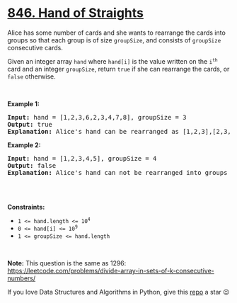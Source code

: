 # [846. Hand of Straights][title]

<p>Alice has some number of cards and she wants to rearrange the cards into groups so that each group is of size <code>groupSize</code>, and consists of <code>groupSize</code> consecutive cards.</p>
<p>Given an integer array <code>hand</code> where <code>hand[i]</code> is the value written on the <code>i<sup>th</sup></code> card and an integer <code>groupSize</code>, return <code>true</code> if she can rearrange the cards, or <code>false</code> otherwise.</p>
<p> </p>
<p><strong>Example 1:</strong></p>
<pre><strong>Input:</strong> hand = [1,2,3,6,2,3,4,7,8], groupSize = 3
<strong>Output:</strong> true
<strong>Explanation:</strong> Alice's hand can be rearranged as [1,2,3],[2,3,4],[6,7,8]
</pre>
<p><strong>Example 2:</strong></p>
<pre><strong>Input:</strong> hand = [1,2,3,4,5], groupSize = 4
<strong>Output:</strong> false
<strong>Explanation:</strong> Alice's hand can not be rearranged into groups of 4.

</pre>
<p> </p>
<p><strong>Constraints:</strong></p>
<ul>
<li><code>1 &lt;= hand.length &lt;= 10<sup>4</sup></code></li>
<li><code>0 &lt;= hand[i] &lt;= 10<sup>9</sup></code></li>
<li><code>1 &lt;= groupSize &lt;= hand.length</code></li>
</ul>
<p> </p>
<p><strong>Note:</strong> This question is the same as 1296: <a href="https://leetcode.com/problems/divide-array-in-sets-of-k-consecutive-numbers/" target="_blank">https://leetcode.com/problems/divide-array-in-sets-of-k-consecutive-numbers/</a></p>


If you love Data Structures and Algorithms in Python, give this [repo][me] a star :wink:

[title]: https://leetcode.com/problems/hand-of-straights
[me]: https://github.com/bumblebee211196/awesome-python-leetcode